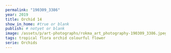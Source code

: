 ```yaml
---
permalink: "190309_3386"
year: 2019
title: Orchid 14
show_in_home: #true or blank
publish: # notyet or blank
image: /assets/p/art-photographs/rokma_art_photography-190309_3386.jpeg
tags: tropical flora orchid colourful flower
serie: Orchids
---
```

